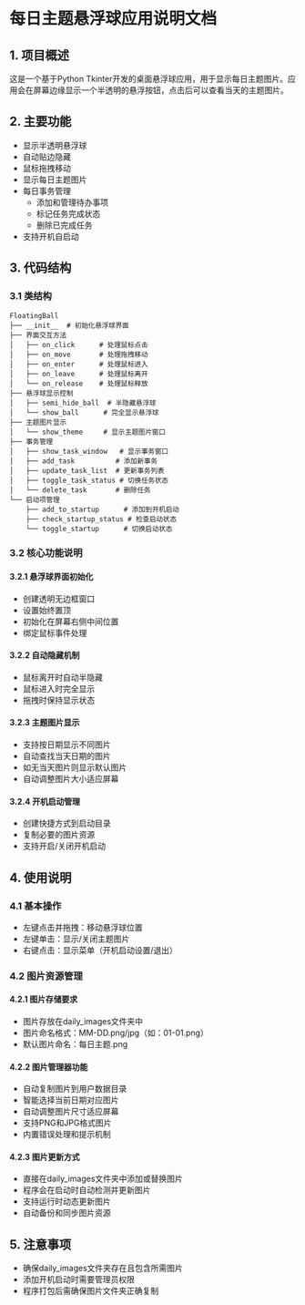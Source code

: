 # 每日主题悬浮球应用说明文档

## 1. 项目概述
这是一个基于Python Tkinter开发的桌面悬浮球应用，用于显示每日主题图片。应用会在屏幕边缘显示一个半透明的悬浮按钮，点击后可以查看当天的主题图片。

## 2. 主要功能
- 显示半透明悬浮球
- 自动贴边隐藏
- 鼠标拖拽移动
- 显示每日主题图片
- 每日事务管理
  - 添加和管理待办事项
  - 标记任务完成状态
  - 删除已完成任务
- 支持开机自启动

## 3. 代码结构

### 3.1 类结构
```
FloatingBall
├── __init__  # 初始化悬浮球界面
├── 界面交互方法
│   ├── on_click      # 处理鼠标点击
│   ├── on_move       # 处理拖拽移动
│   ├── on_enter      # 处理鼠标进入
│   ├── on_leave      # 处理鼠标离开
│   └── on_release    # 处理鼠标释放
├── 悬浮球显示控制
│   ├── semi_hide_ball  # 半隐藏悬浮球
│   └── show_ball      # 完全显示悬浮球
├── 主题图片显示
│   └── show_theme     # 显示主题图片窗口
├── 事务管理
│   ├── show_task_window   # 显示事务窗口
│   ├── add_task          # 添加新事务
│   ├── update_task_list  # 更新事务列表
│   ├── toggle_task_status # 切换任务状态
│   └── delete_task       # 删除任务
└── 启动项管理
    ├── add_to_startup      # 添加到开机启动
    ├── check_startup_status # 检查启动状态
    └── toggle_startup      # 切换启动状态
```

### 3.2 核心功能说明

#### 3.2.1 悬浮球界面初始化
- 创建透明无边框窗口
- 设置始终置顶
- 初始化在屏幕右侧中间位置
- 绑定鼠标事件处理

#### 3.2.2 自动隐藏机制
- 鼠标离开时自动半隐藏
- 鼠标进入时完全显示
- 拖拽时保持显示状态

#### 3.2.3 主题图片显示
- 支持按日期显示不同图片
- 自动查找当天日期的图片
- 如无当天图片则显示默认图片
- 自动调整图片大小适应屏幕

#### 3.2.4 开机启动管理
- 创建快捷方式到启动目录
- 复制必要的图片资源
- 支持开启/关闭开机启动

## 4. 使用说明

### 4.1 基本操作
- 左键点击并拖拽：移动悬浮球位置
- 左键单击：显示/关闭主题图片
- 右键点击：显示菜单（开机启动设置/退出）

### 4.2 图片资源管理
#### 4.2.1 图片存储要求
- 图片存放在daily_images文件夹中
- 图片命名格式：MM-DD.png/jpg（如：01-01.png）
- 默认图片命名：每日主题.png

#### 4.2.2 图片管理器功能
- 自动复制图片到用户数据目录
- 智能选择当前日期对应图片
- 自动调整图片尺寸适应屏幕
- 支持PNG和JPG格式图片
- 内置错误处理和提示机制

#### 4.2.3 图片更新方式
- 直接在daily_images文件夹中添加或替换图片
- 程序会在启动时自动检测并更新图片
- 支持运行时动态更新图片
- 自动备份和同步图片资源

## 5. 注意事项
- 确保daily_images文件夹存在且包含所需图片
- 添加开机启动时需要管理员权限
- 程序打包后需确保图片文件夹正确复制